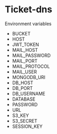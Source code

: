 # Ticket-dns

Environment variables

- BUCKET
- HOST
- JWT_TOKEN
- MAIL_HOST
- MAIL_PASSWORD
- MAIL_PORT
- MAIL_PROTOCOL
- MAIL_USER
- MONGODB_URI
- DB_HOST
- DB_PORT
- DB_USERNAME
- DATABASE
- PASSWORD
- URL
- S3_KEY
- S3_SECRET
- SESSION_KEY
